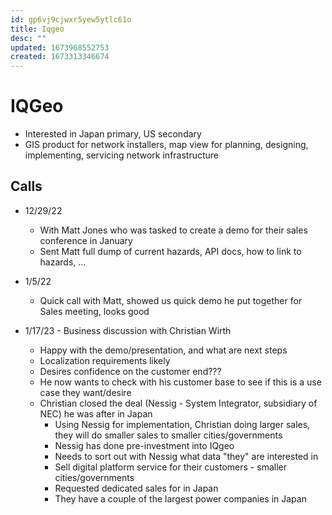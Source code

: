 ```yaml
---
id: gp6vj9cjwxr5yew5ytlc61o
title: Iqgeo
desc: ""
updated: 1673968552753
created: 1673313346674
---
```


# IQGeo

- Interested in Japan primary, US secondary
- GIS product for network installers, map view for planning, designing, implementing, servicing network infrastructure

## Calls

- 12/29/22

  - With Matt Jones who was tasked to create a demo for their sales conference in January
  - Sent Matt full dump of current hazards, API docs, how to link to hazards, ...

- 1/5/22

  - Quick call with Matt, showed us quick demo he put together for Sales meeting, looks good

- 1/17/23 - Business discussion with Christian Wirth
  - Happy with the demo/presentation, and what are next steps
  - Localization requirements likely
  - Desires confidence on the customer end???
  - He now wants to check with his customer base to see if this is a use case they want/desire
  - Christian closed the deal (Nessig - System Integrator, subsidiary of NEC) he was after in Japan
    - Using Nessig for implementation, Christian doing larger sales, they will do smaller sales to smaller cities/governments
    - Nessig has done pre-investment into IQgeo
    - Needs to sort out with Nessig what data "they" are interested in
    - Sell digital platform service for their customers - smaller cities/governments
    - Requested dedicated sales for in Japan
    - They have a couple of the largest power companies in Japan
